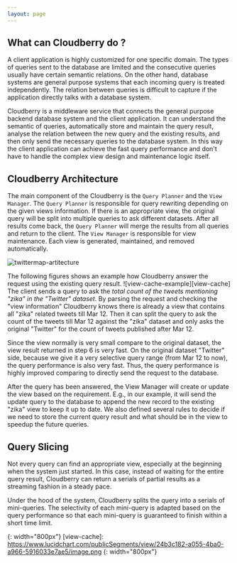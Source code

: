 ```yaml
---
layout: page
---
```


## What can Cloudberry do ? 
A client application is highly customized for one specific domain. The types of queries sent to the database are limited 
and the consecutive queries usually have certain semantic relations. On the other hand, database systems are general 
purpose systems that each incoming query is treated independently. The relation between queries is difficult to 
capture if the application directly talks with a database system.

Cloudberry is a middleware service that connects the general purpose backend database system and the client application. 
It can understand the semantic of queries, automatically store and maintain the query result, analyse the relation between the new query and the existing 
results, and then only send the necessary queries to the database system. In this way the client application can achieve 
the fast query performance and don't have to handle the complex view design and maintenance logic itself.


## Cloudberry Architecture

The main component of the Cloudberry is the `Query Planner` and the `View Manager`. The `Query Planner` is responsible 
for query rewriting depending on the given views information. If there is an appropriate view, the original query will be
split into multiple queries to ask different datasets. After all results come back, the `Query Planner` will merge 
the results from all queries and return to the client. The `View Manager` is responsible for view maintenance. Each view
is generated, maintained, and removed automatically.

![twittermap-artitecture][architecture]

The following figures shows an example how Cloudberry answer the request using the existing query result. 
![view-cache-example][view-cache]
The client sends a query to ask the *total count of the tweets mentioning "zika" in the "Twitter" dataset*. 
By parsing the request and checking the "view information" Cloudberry knows there is already a view that contains all
"zika" related tweets till Mar 12. Then it can split the query to ask the count of the tweets till Mar 12 against the 
"zika" dataset and only asks the original "Twitter" for the count of tweets published after Mar 12. 

Since the view normally is very small compare to the original dataset, the view result returned in step 6 is very fast.
On the original dataset "Twitter" side, because we give it a very selective query range (from Mar 12 to now), the query 
performance is also very fast. Thus, the query performance is highly improved comparing to directly send the request
to the database. 

After the query has been answered, the View Manager will create or update the view based on the requirement. E.g., in 
our example, it will send the update query to the database to append the new record to the existing "zika" view to 
keep it up to date. We also defined several rules to decide if we need to store the current query result and what should
be in the view to speedup the future queries.


## Query Slicing

Not every query can find an appropriate view, especially at the beginning when the system just started. In this case, 
instead of waiting for the entire query result, Cloudberry can return a serials of partial results as a streaming fashion 
in a steady pace.

Under the hood of the system, Cloudberry splits the query into a serials of mini-queries. The selectivity 
of each mini-query is adapted based on the query performance so that each mini-query is guaranteed to finish within 
a short time limit. 




[architecture]: https://www.lucidchart.com/publicSegments/view/c810ca78-6690-4505-9b67-a27c4f2bcc6a/image.png
{: width="800px"}
[view-cache]: https://www.lucidchart.com/publicSegments/view/24b3c182-a055-4ba0-a966-5916033e7ae5/image.png
{: width="800px"}


